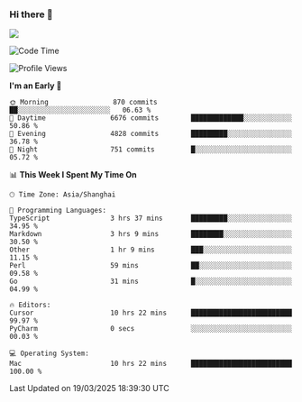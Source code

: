 ### Hi there 👋

<!--
**JJAYCHEN1e/jjaychen1e** is a ✨ _special_ ✨ repository because its `README.md` (this file) appears on your GitHub profile.

Here are some ideas to get you started:

- 🔭 I’m currently working on ...
- 🌱 I’m currently learning ...
- 👯 I’m looking to collaborate on ...
- 🤔 I’m looking for help with ...
- 💬 Ask me about ...
- 📫 How to reach me: ...
- 😄 Pronouns: ...
- ⚡ Fun fact: ...
-->

[![](https://github-readme-stats.vercel.app/api?username=jjaychen1e&show_icons=true)](https://github.com/jjaychen1e/github-readme-stats?count_private=true)

<!--START_SECTION:waka-->
![Code Time](http://img.shields.io/badge/Code%20Time-1%2C868%20hrs%2019%20mins-blue)

![Profile Views](http://img.shields.io/badge/Profile%20Views-1-blue)

**I'm an Early 🐤** 

```text
🌞 Morning                870 commits         ██░░░░░░░░░░░░░░░░░░░░░░░   06.63 % 
🌆 Daytime                6676 commits        █████████████░░░░░░░░░░░░   50.86 % 
🌃 Evening                4828 commits        █████████░░░░░░░░░░░░░░░░   36.78 % 
🌙 Night                  751 commits         █░░░░░░░░░░░░░░░░░░░░░░░░   05.72 % 
```


📊 **This Week I Spent My Time On** 

```text
🕑︎ Time Zone: Asia/Shanghai

💬 Programming Languages: 
TypeScript               3 hrs 37 mins       █████████░░░░░░░░░░░░░░░░   34.95 % 
Markdown                 3 hrs 9 mins        ████████░░░░░░░░░░░░░░░░░   30.50 % 
Other                    1 hr 9 mins         ███░░░░░░░░░░░░░░░░░░░░░░   11.15 % 
Perl                     59 mins             ██░░░░░░░░░░░░░░░░░░░░░░░   09.58 % 
Go                       31 mins             █░░░░░░░░░░░░░░░░░░░░░░░░   04.99 % 

🔥 Editors: 
Cursor                   10 hrs 22 mins      █████████████████████████   99.97 % 
PyCharm                  0 secs              ░░░░░░░░░░░░░░░░░░░░░░░░░   00.03 % 

💻 Operating System: 
Mac                      10 hrs 22 mins      █████████████████████████   100.00 % 
```


 Last Updated on 19/03/2025 18:39:30 UTC
<!--END_SECTION:waka-->
